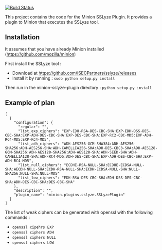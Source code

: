 [![Build Status](https://drone.io/github.com/Wawki/minion-sslyze-plugin/status.png)](https://drone.io/github.com/Wawki/minion-sslyze-plugin/latest)

This project contains the code for the Minion SSLyze Plugin. It provides a plugin to Minion that executes the SSLyze tool.

Installation
------------

It assumes that you have already Minion installed (https://github.com/mozilla/minion)

First install the SSLyze tool :

- Download at https://github.com/iSECPartners/sslyze/releases
- Install it by running :
    ```sudo python setup.py install```

Then run in the minion-sslyze-plugin directory : ```python setup.py install```

Example of plan
---------------

```
[
  {
    "configuration": {
      "regular": "",
      "list_exp_ciphers": "EXP-EDH-RSA-DES-CBC-SHA:EXP-EDH-DSS-DES-CBC-SHA:EXP-ADH-DES-CBC-SHA:EXP-DES-CBC-SHA:EXP-RC2-CBC-MD5:EXP-ADH-RC4-MD5:EXP-RC4-MD5",
      "list_adh_ciphers": "ADH-AES256-GCM-SHA384:ADH-AES256-SHA256:ADH-AES256-SHA:ADH-CAMELLIA256-SHA:ADH-DES-CBC3-SHA:ADH-AES128-GCM-SHA256:ADH-AES128-SHA256:ADH-AES128-SHA:ADH-SEED-SHA:ADH-CAMELLIA128-SHA:ADH-RC4-MD5:ADH-DES-CBC-SHA:EXP-ADH-DES-CBC-SHA:EXP-ADH-RC4-MD5",
      "list_null_ciphers": "ECDHE-RSA-NULL-SHA:ECDHE-ECDSA-NULL-SHA:AECDH-NULL-SHA:ECDH-RSA-NULL-SHA:ECDH-ECDSA-NULL-SHA:NULL-SHA256:NULL-SHA:NULL-MD5"
      "list_low_ciphers": "EDH-RSA-DES-CBC-SHA:EDH-DSS-DES-CBC-SHA:ADH-DES-CBC-SHA:DES-CBC-SHA"
    },
    "description": "",
    "plugin_name": "minion.plugins.sslyze.SSLyzePlugin"
  }
]
```

The list of weak ciphers can be generated with openssl with the following commands :

- ```openssl cipehrs EXP```
- ```openssl ciphers ADH```
- ```openssl ciphers NULL```
- ```openssl ciphers LOW```
